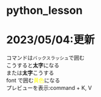 # python_lesson

# 2023/05/04:更新

コマンドは`バックスラッシュ`で囲む  
こうすると**太字**になる  
または**太字**こうする  
font で囲む<font color="yellow">黄色</font>になる  
プレビューを表示:command + K, V

<!-- #の数が増えると小さくなる -->
